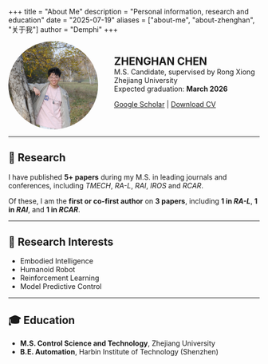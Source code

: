 +++
title = "About Me"
description = "Personal information, research and education"
date = "2025-07-19"
aliases = ["about-me", "about-zhenghan", "关于我"]
author = "Demphi"
+++

<div style="display: flex; align-items: center; gap: 2rem; flex-wrap: wrap;">

  <img src="/images/photo_2.jpg" alt="Your Name" style="border-radius: 50%; width: 180px;">

  <div>
    <h2 style="margin:0;">ZHENGHAN CHEN</h2>
    <p style="margin:0;">M.S. Candidate, supervised by Rong Xiong</p>
    <p style="margin:0;">Zhejiang University</p>
    <p style="margin:0;">Expected graduation: <strong>March 2026</strong></p>
    <p>
      <a href="https://scholar.google.com/citations?hl=zh-CN&user=UkQ5A_QAAAAJ" target="_blank"><i class="fa-solid fa-graduation-cap"></i> Google Scholar</a>
      |
      <a href="/files/陈政翰英文简历.pdf" target="_blank"><i class="fa-solid fa-file-lines"></i> Download CV</a>
    </p>
  </div>

</div>

---

## 📌 Research

I have published **5+ papers** during my M.S. in leading journals and conferences, including *TMECH*, *RA-L*, *RAI*, *IROS* and *RCAR*.

Of these, I am the **first or co-first author** on **3 papers**, including **1 in *RA-L***, **1 in *RAI***, and **1 in *RCAR***.

---

## 🔬 Research Interests

- Embodied Intelligence
- Humanoid Robot  
- Reinforcement Learning
- Model Predictive Control

---

## 🎓 Education

- **M.S. Control Science and Technology**, Zhejiang University 
- **B.E. Automation**, Harbin Institute of Technology (Shenzhen)
